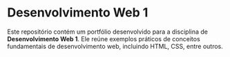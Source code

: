 # Desenvolvimento Web 1

Este repositório contém um portfólio desenvolvido para a disciplina de **Desenvolvimento Web 1**. Ele reúne exemplos práticos de conceitos fundamentais de desenvolvimento web, incluindo HTML, CSS, entre outros.